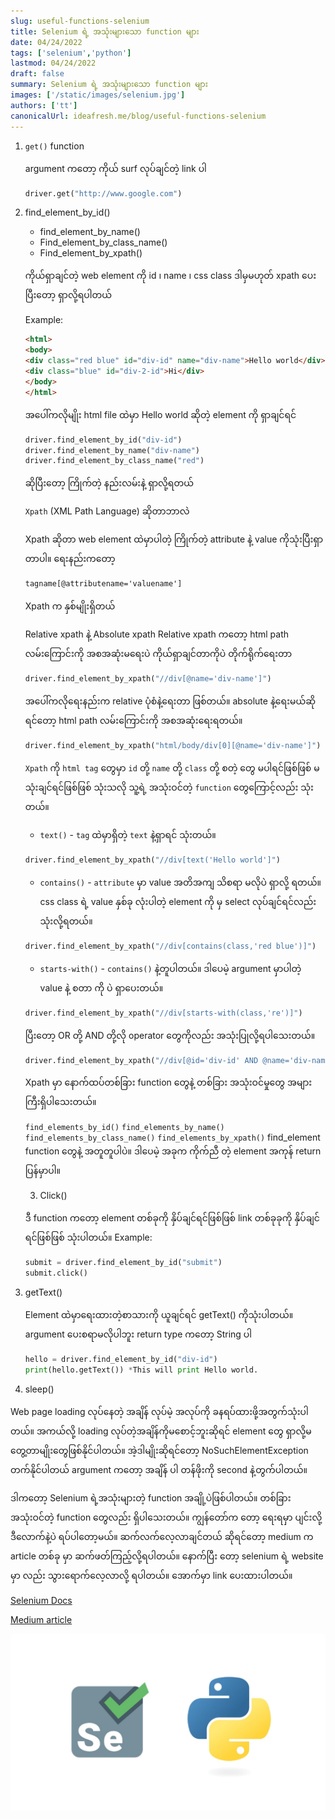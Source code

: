 ```yaml
---
slug: useful-functions-selenium
title: Selenium ရဲ့ အသုံးများသော function များ
date: 04/24/2022
tags: ['selenium','python']
lastmod: 04/24/2022
draft: false
summary: Selenium ရဲ့ အသုံးများသော function များ
images: ['/static/images/selenium.jpg']
authors: ['tt']
canonicalUrl: ideafresh.me/blog/useful-functions-selenium
---
```


1. `get()` function

    argument ကတော့ ကိုယ် surf လုပ်ချင်တဲ့ link ပါ

    ```py
    driver.get("http://www.google.com")
    ```

2. find_element_by_id()
    - find_element_by_name()
    - Find_element_by_class_name()
    - Find_element_by_xpath()

    ကိုယ်ရှာချင်တဲ့ web element ကို id ၊ name ၊ css class ဒါမှမဟုတ် xpath ပေးပြီးတော့ ရှာလို့ရပါတယ်

    Example:

    ```html
    <html>
    <body>
    <div class="red blue" id="div-id" name="div-name">Hello world</div>
    <div class="blue" id="div-2-id">Hi</div>
    </body>
    </html>
    ```

    အပေါ်ကလိုမျိုး html file ထဲမှာ Hello world ဆိုတဲ့ element ကို ရှာချင်ရင်

    ```py
    driver.find_element_by_id("div-id")
    driver.find_element_by_name("div-name")
    driver.find_element_by_class_name("red")
    ```

    ဆိုပြီးတော့ ကြိုက်တဲ့ နည်းလမ်းနဲ့ ရှာလို့ရတယ်

    `Xpath` (XML Path Language) ဆိုတာဘာလဲ

    Xpath ဆိုတာ web element ထဲမှာပါတဲ့ ကြိုက်တဲ့ attribute နဲ့ value ကိုသုံးပြီးရှာတာပါ။
    ရေးနည်းကတော့

    ```html
    tagname[@attributename='valuename']
    ```

    Xpath က နှစ်မျိုးရှိတယ်

    Relative xpath နဲ့ Absolute xpath
    Relative xpath ကတော့ html path လမ်းကြောင်းကို အစအဆုံးမရေးပဲ ကိုယ်ရှာချင်တာကိုပဲ တိုက်ရိုက်ရေးတာ

    ```py
    driver.find_element_by_xpath("//div[@name='div-name']")
    ```

    အပေါ်ကလိုရေးနည်းက relative ပုံစံနဲ့ရေးတာ ဖြစ်တယ်။ absolute နဲ့ရေးမယ်ဆိုရင်တော့ html path လမ်းကြောင်းကို အစအဆုံးရေးရတယ်။

    ```py
    driver.find_element_by_xpath("html/body/div[0][@name='div-name']")
    ```

    `Xpath` ကို `html tag` တွေမှာ `id` တို့ `name` တို့ `class` တို့ စတဲ့ တွေ မပါရင်ဖြစ်ဖြစ် မသုံးချင်ရင်ဖြစ်ဖြစ် သုံးသလို သူ့ရဲ့ အသုံးဝင်တဲ့ `function` တွေကြောင့်လည်း သုံးတယ်။

    - `text()` - `tag` ထဲမှာရှိတဲ့ `text` နဲ့ရှာရင် သုံးတယ်။

    ```py
    driver.find_element_by_xpath("//div[text('Hello world']")
    ```

    - `contains()` - `attribute` မှာ value အတိအကျ သိစရာ မလိုပဲ ရှာလို့ ရတယ်။ css class ရဲ့ value နှစ်ခု လုံးပါတဲ့ element ကို မှ select လုပ်ချင်ရင်လည်း သုံးလို့ရတယ်။

    ```py
    driver.find_element_by_xpath("//div[contains(class,'red blue')]")
    ```

    - `starts-with()` - `contains()` နဲ့တူပါတယ်။ ဒါပေမဲ့ argument မှာပါတဲ့ value နဲ့ စတာ ကို ပဲ ရှာပေးတယ်။

    ```py
    driver.find_element_by_xpath("//div[starts-with(class,'re')]")
    ```

    ပြီးတော့ OR တို့ AND တို့လို operator တွေကိုလည်း အသုံးပြုလို့ရပါသေးတယ်။

    ```py
    driver.find_element_by_xpath("//div[@id='div-id' AND @name='div-name']")
    ```

    Xpath မှာ နောက်ထပ်တစ်ခြား function တွေနဲ့ တစ်ခြား အသုံးဝင်မှုတွေ အများကြီးရှိပါသေးတယ်။

    `find_elements_by_id()`
    `find_elements_by_name()`
    `find_elements_by_class_name()`
    `find_elements_by_xpath()`
    find_element function တွေနဲ့ အတူတူပါပဲ။ ဒါပေမဲ့ အခုက ကိုက်ညီ တဲ့ element အကုန် return ပြန်မှာပါ။

    3. Click()

    ဒီ function ကတော့ element တစ်ခုကို နှိပ်ချင်ရင်ဖြစ်ဖြစ် link တစ်ခုခုကို နှိပ်ချင်ရင်ဖြစ်ဖြစ် သုံးပါတယ်။
    Example:

    ```py
    submit = driver.find_element_by_id("submit")
    submit.click()
    ```

3. getText()

    Element ထဲမှာရေးထားတဲ့စာသားကို ယူချင်ရင် getText() ကိုသုံးပါတယ်။ argument ပေးစရာမလိုပါဘူး return type ကတော့ String ပါ

    ```py
    hello = driver.find_element_by_id("div-id")
    print(hello.getText()) *This will print Hello world.
    ```

4. sleep()

Web page loading လုပ်နေတဲ့ အချိန် လုပ်မဲ့ အလုပ်ကို ခနရပ်ထားဖို့အတွက်သုံးပါတယ်။ အကယ်လို့ loading လုပ်တဲ့အချိန်ကိုမစောင့်ဘူးဆိုရင် element တွေ ရှာလို့မတွေ့တာမျိုးတွေဖြစ်နိုင်ပါတယ်။ အဲ့ဒါမျိုးဆိုရင်တော့ NoSuchElementException တက်နိုင်ပါတယ် argument ကတော့ အချိန် ပါ တန်ဖိုးကို second နဲ့တွက်ပါတယ်။

ဒါကတော့ Selenium ရဲ့အသုံးများတဲ့ function အချို့ပဲဖြစ်ပါတယ်။ တစ်ခြား အသုံးဝင်တဲ့ function တွေလည်း ရှိပါသေးတယ်။ ကျွန်တော်က တော့ ရေးရမှာ ပျင်းလို့ ဒီလောက်နဲ့ပဲ ရပ်ပါတော့မယ်။ ဆက်လက်လေ့လာချင်တယ် ဆိုရင်တော့ medium က article တစ်ခု မှာ ဆက်ဖတ်ကြည့်လို့ရပါတယ်။ နောက်ပြီး တော့ selenium ရဲ့ website မှာ လည်း သွားရောက်လေ့လာလို့ ရပါတယ်။ အောက်မှာ link ပေးထားပါတယ်။

[Selenium Docs](https://selenium-python.readthedocs.io/)

[Medium article](https://link.medium.com/XRgzsVd5z7)

![Selenium](/static//images/selenium.jpg)
